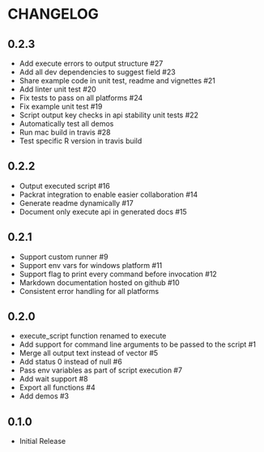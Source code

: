 # CHANGELOG

## 0.2.3

* Add execute errors to output structure #27
* Add all dev dependencies to suggest field #23
* Share example code in unit test, readme and vignettes #21
* Add linter unit test #20
* Fix tests to pass on all platforms #24
* Fix example unit test #19
* Script output key checks in api stability unit tests #22
* Automatically test all demos
* Run mac build in travis #28
* Test specific R version in travis build

## 0.2.2

* Output executed script #16
* Packrat integration to enable easier collaboration #14
* Generate readme dynamically #17
* Document only execute api in generated docs #15

## 0.2.1

* Support custom runner #9
* Support env vars for windows platform #11
* Support flag to print every command before invocation #12
* Markdown documentation hosted on github #10
* Consistent error handling for all platforms

## 0.2.0

* execute_script function renamed to execute
* Add support for command line arguments to be passed to the script #1
* Merge all output text instead of vector #5
* Add status 0 instead of null #6
* Pass env variables as part of script execution #7
* Add wait support #8
* Export all functions #4
* Add demos #3

## 0.1.0

* Initial Release
